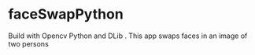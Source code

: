 # faceSwapPython
Build with Opencv Python and DLib . This app swaps faces in an image of two persons
